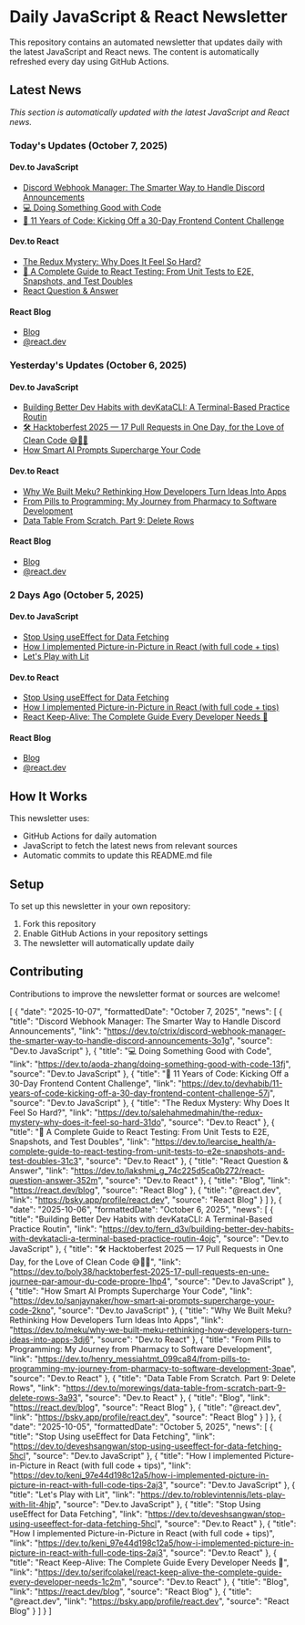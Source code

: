 # Daily JavaScript & React Newsletter

This repository contains an automated newsletter that updates daily with the latest JavaScript and React news. The content is automatically refreshed every day using GitHub Actions.

## Latest News

*This section is automatically updated with the latest JavaScript and React news.*

### Today's Updates (October 7, 2025)

#### Dev.to JavaScript

- [Discord Webhook Manager: The Smarter Way to Handle Discord Announcements](https://dev.to/ctrix/discord-webhook-manager-the-smarter-way-to-handle-discord-announcements-3o1g)
- [💻 Doing Something Good with Code](https://dev.to/aoda-zhang/doing-something-good-with-code-13fj)
- [🚀 11 Years of Code: Kicking Off a 30-Day Frontend Content Challenge](https://dev.to/devhabib/11-years-of-code-kicking-off-a-30-day-frontend-content-challenge-57j)

#### Dev.to React

- [The Redux Mystery: Why Does It Feel So Hard?](https://dev.to/salehahmedmahin/the-redux-mystery-why-does-it-feel-so-hard-31do)
- [🧩 A Complete Guide to React Testing: From Unit Tests to E2E, Snapshots, and Test Doubles](https://dev.to/learcise_health/a-complete-guide-to-react-testing-from-unit-tests-to-e2e-snapshots-and-test-doubles-31c3)
- [React Question & Answer](https://dev.to/lakshmi_g_74c225d5ca0b272/react-question-answer-352m)

#### React Blog

- [Blog](https://react.dev/blog)
- [@react.dev](https://bsky.app/profile/react.dev)

### Yesterday's Updates (October 6, 2025)

#### Dev.to JavaScript

- [Building Better Dev Habits with devKataCLI: A Terminal-Based Practice Routin](https://dev.to/fern_d3v/building-better-dev-habits-with-devkatacli-a-terminal-based-practice-routin-4ojc)
- [🛠️ Hacktoberfest 2025 — 17 Pull Requests in One Day, for the Love of Clean Code 😅🤖🧠](https://dev.to/boly38/hacktoberfest-2025-17-pull-requests-en-une-journee-par-amour-du-code-propre-1hp4)
- [How Smart AI Prompts Supercharge Your Code](https://dev.to/sanjaynaker/how-smart-ai-prompts-supercharge-your-code-2kno)

#### Dev.to React

- [Why We Built Meku? Rethinking How Developers Turn Ideas Into Apps](https://dev.to/meku/why-we-built-meku-rethinking-how-developers-turn-ideas-into-apps-3dj6)
- [From Pills to Programming: My Journey from Pharmacy to Software Development](https://dev.to/henry_messiahtmt_099ca84/from-pills-to-programming-my-journey-from-pharmacy-to-software-development-3pae)
- [Data Table From Scratch. Part 9: Delete Rows](https://dev.to/morewings/data-table-from-scratch-part-9-delete-rows-3a93)

#### React Blog

- [Blog](https://react.dev/blog)
- [@react.dev](https://bsky.app/profile/react.dev)

### 2 Days Ago (October 5, 2025)

#### Dev.to JavaScript

- [Stop Using useEffect for Data Fetching](https://dev.to/deveshsangwan/stop-using-useeffect-for-data-fetching-5hcl)
- [How I implemented Picture-in-Picture in React (with full code + tips)](https://dev.to/keni_97e44d198c12a5/how-i-implemented-picture-in-picture-in-react-with-full-code-tips-2aj3)
- [Let's Play with Lit](https://dev.to/roblevintennis/lets-play-with-lit-4hjp)

#### Dev.to React

- [Stop Using useEffect for Data Fetching](https://dev.to/deveshsangwan/stop-using-useeffect-for-data-fetching-5hcl)
- [How I implemented Picture-in-Picture in React (with full code + tips)](https://dev.to/keni_97e44d198c12a5/how-i-implemented-picture-in-picture-in-react-with-full-code-tips-2aj3)
- [React Keep-Alive: The Complete Guide Every Developer Needs 🚀](https://dev.to/serifcolakel/react-keep-alive-the-complete-guide-every-developer-needs-1c2m)

#### React Blog

- [Blog](https://react.dev/blog)
- [@react.dev](https://bsky.app/profile/react.dev)

## How It Works

This newsletter uses:
- GitHub Actions for daily automation
- JavaScript to fetch the latest news from relevant sources
- Automatic commits to update this README.md file

## Setup

To set up this newsletter in your own repository:

1. Fork this repository
2. Enable GitHub Actions in your repository settings
3. The newsletter will automatically update daily

## Contributing

Contributions to improve the newsletter format or sources are welcome!

<!-- NEWS_DATA_START -->
[
  {
    "date": "2025-10-07",
    "formattedDate": "October 7, 2025",
    "news": [
      {
        "title": "Discord Webhook Manager: The Smarter Way to Handle Discord Announcements",
        "link": "https://dev.to/ctrix/discord-webhook-manager-the-smarter-way-to-handle-discord-announcements-3o1g",
        "source": "Dev.to JavaScript"
      },
      {
        "title": "💻 Doing Something Good with Code",
        "link": "https://dev.to/aoda-zhang/doing-something-good-with-code-13fj",
        "source": "Dev.to JavaScript"
      },
      {
        "title": "🚀 11 Years of Code: Kicking Off a 30-Day Frontend Content Challenge",
        "link": "https://dev.to/devhabib/11-years-of-code-kicking-off-a-30-day-frontend-content-challenge-57j",
        "source": "Dev.to JavaScript"
      },
      {
        "title": "The Redux Mystery: Why Does It Feel So Hard?",
        "link": "https://dev.to/salehahmedmahin/the-redux-mystery-why-does-it-feel-so-hard-31do",
        "source": "Dev.to React"
      },
      {
        "title": "🧩 A Complete Guide to React Testing: From Unit Tests to E2E, Snapshots, and Test Doubles",
        "link": "https://dev.to/learcise_health/a-complete-guide-to-react-testing-from-unit-tests-to-e2e-snapshots-and-test-doubles-31c3",
        "source": "Dev.to React"
      },
      {
        "title": "React Question & Answer",
        "link": "https://dev.to/lakshmi_g_74c225d5ca0b272/react-question-answer-352m",
        "source": "Dev.to React"
      },
      {
        "title": "Blog",
        "link": "https://react.dev/blog",
        "source": "React Blog"
      },
      {
        "title": "@react.dev",
        "link": "https://bsky.app/profile/react.dev",
        "source": "React Blog"
      }
    ]
  },
  {
    "date": "2025-10-06",
    "formattedDate": "October 6, 2025",
    "news": [
      {
        "title": "Building Better Dev Habits with devKataCLI: A Terminal-Based Practice Routin",
        "link": "https://dev.to/fern_d3v/building-better-dev-habits-with-devkatacli-a-terminal-based-practice-routin-4ojc",
        "source": "Dev.to JavaScript"
      },
      {
        "title": "🛠️ Hacktoberfest 2025 — 17 Pull Requests in One Day, for the Love of Clean Code 😅🤖🧠",
        "link": "https://dev.to/boly38/hacktoberfest-2025-17-pull-requests-en-une-journee-par-amour-du-code-propre-1hp4",
        "source": "Dev.to JavaScript"
      },
      {
        "title": "How Smart AI Prompts Supercharge Your Code",
        "link": "https://dev.to/sanjaynaker/how-smart-ai-prompts-supercharge-your-code-2kno",
        "source": "Dev.to JavaScript"
      },
      {
        "title": "Why We Built Meku? Rethinking How Developers Turn Ideas Into Apps",
        "link": "https://dev.to/meku/why-we-built-meku-rethinking-how-developers-turn-ideas-into-apps-3dj6",
        "source": "Dev.to React"
      },
      {
        "title": "From Pills to Programming: My Journey from Pharmacy to Software Development",
        "link": "https://dev.to/henry_messiahtmt_099ca84/from-pills-to-programming-my-journey-from-pharmacy-to-software-development-3pae",
        "source": "Dev.to React"
      },
      {
        "title": "Data Table From Scratch. Part 9: Delete Rows",
        "link": "https://dev.to/morewings/data-table-from-scratch-part-9-delete-rows-3a93",
        "source": "Dev.to React"
      },
      {
        "title": "Blog",
        "link": "https://react.dev/blog",
        "source": "React Blog"
      },
      {
        "title": "@react.dev",
        "link": "https://bsky.app/profile/react.dev",
        "source": "React Blog"
      }
    ]
  },
  {
    "date": "2025-10-05",
    "formattedDate": "October 5, 2025",
    "news": [
      {
        "title": "Stop Using useEffect for Data Fetching",
        "link": "https://dev.to/deveshsangwan/stop-using-useeffect-for-data-fetching-5hcl",
        "source": "Dev.to JavaScript"
      },
      {
        "title": "How I implemented Picture-in-Picture in React (with full code + tips)",
        "link": "https://dev.to/keni_97e44d198c12a5/how-i-implemented-picture-in-picture-in-react-with-full-code-tips-2aj3",
        "source": "Dev.to JavaScript"
      },
      {
        "title": "Let's Play with Lit",
        "link": "https://dev.to/roblevintennis/lets-play-with-lit-4hjp",
        "source": "Dev.to JavaScript"
      },
      {
        "title": "Stop Using useEffect for Data Fetching",
        "link": "https://dev.to/deveshsangwan/stop-using-useeffect-for-data-fetching-5hcl",
        "source": "Dev.to React"
      },
      {
        "title": "How I implemented Picture-in-Picture in React (with full code + tips)",
        "link": "https://dev.to/keni_97e44d198c12a5/how-i-implemented-picture-in-picture-in-react-with-full-code-tips-2aj3",
        "source": "Dev.to React"
      },
      {
        "title": "React Keep-Alive: The Complete Guide Every Developer Needs 🚀",
        "link": "https://dev.to/serifcolakel/react-keep-alive-the-complete-guide-every-developer-needs-1c2m",
        "source": "Dev.to React"
      },
      {
        "title": "Blog",
        "link": "https://react.dev/blog",
        "source": "React Blog"
      },
      {
        "title": "@react.dev",
        "link": "https://bsky.app/profile/react.dev",
        "source": "React Blog"
      }
    ]
  }
]
<!-- NEWS_DATA_END -->
